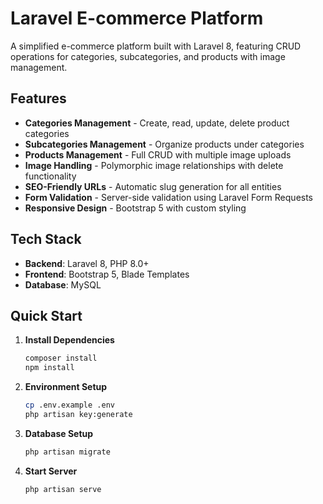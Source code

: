 # Laravel E-commerce Platform

A simplified e-commerce platform built with Laravel 8, featuring CRUD operations for categories, subcategories, and products with image management.

## Features

- **Categories Management** - Create, read, update, delete product categories
- **Subcategories Management** - Organize products under categories
- **Products Management** - Full CRUD with multiple image uploads
- **Image Handling** - Polymorphic image relationships with delete functionality
- **SEO-Friendly URLs** - Automatic slug generation for all entities
- **Form Validation** - Server-side validation using Laravel Form Requests
- **Responsive Design** - Bootstrap 5 with custom styling

## Tech Stack

- **Backend**: Laravel 8, PHP 8.0+
- **Frontend**: Bootstrap 5, Blade Templates
- **Database**: MySQL

## Quick Start

1. **Install Dependencies**
   ```bash
   composer install
   npm install
   ```

2. **Environment Setup**
   ```bash
   cp .env.example .env
   php artisan key:generate
   ```

3. **Database Setup**
   ```bash
   php artisan migrate
   ```

4. **Start Server**
   ```bash
   php artisan serve
   ```
